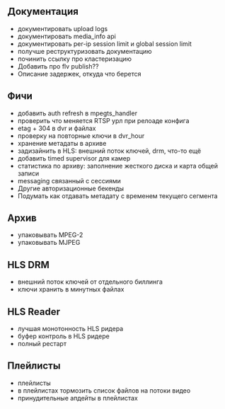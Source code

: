 Документация
------------
* документировать upload logs
* документировать media_info api
* документировать per-ip session limit и global session limit
* получше реструктуризовать документацию
* починить ссылку про кластеризацию
* Добавить про flv publish??
* Описание задержек, откуда что берется

Фичи
----

* добавить auth refresh в mpegts_handler
* проверить что меняется RTSP урл при релоаде конфига
* etag + 304 в dvr и файлах
* проверку на повторные ключи в dvr_hour
* хранение метадаты в архиве
* задизайнить в HLS: внешний поток ключей, drm, что-то ещё
* добавить timed supervisor для камер
* статистика по архиву: заполнение жесткого диска и карта общей записи
* messaging связанный с сессиями
* Другие авторизационные бекенды
* Подумать как отдавать метадату с временем текущего сегмента

Архив
-----

* упаковывать MPEG-2
* упаковывать MJPEG

HLS DRM
-------

* внешний поток ключей от отдельного биллинга
* ключи хранить в минутных файлах

HLS Reader
---------
* лучшая монотонность HLS ридера
* буфер контроль в HLS ридере
* полный рестарт

Плейлисты
---------
* плейлисты
* в плейлистах тормозить список файлов на потоки видео
* принудительные апдейты в плейлистах

